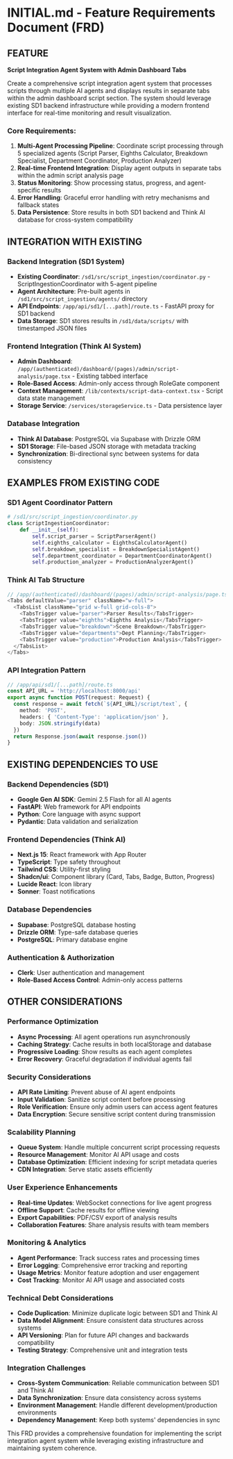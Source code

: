 # INITIAL.md - Feature Requirements Document (FRD)

## FEATURE
**Script Integration Agent System with Admin Dashboard Tabs**

Create a comprehensive script integration agent system that processes scripts through multiple AI agents and displays results in separate tabs within the admin dashboard script section. The system should leverage existing SD1 backend infrastructure while providing a modern frontend interface for real-time monitoring and result visualization.

### Core Requirements:
1. **Multi-Agent Processing Pipeline**: Coordinate script processing through 5 specialized agents (Script Parser, Eighths Calculator, Breakdown Specialist, Department Coordinator, Production Analyzer)
2. **Real-time Frontend Integration**: Display agent outputs in separate tabs within the admin script analysis page
3. **Status Monitoring**: Show processing status, progress, and agent-specific results
4. **Error Handling**: Graceful error handling with retry mechanisms and fallback states
5. **Data Persistence**: Store results in both SD1 backend and Think AI database for cross-system compatibility

## INTEGRATION WITH EXISTING

### Backend Integration (SD1 System)
- **Existing Coordinator**: `/sd1/src/script_ingestion/coordinator.py` - ScriptIngestionCoordinator with 5-agent pipeline
- **Agent Architecture**: Pre-built agents in `/sd1/src/script_ingestion/agents/` directory
- **API Endpoints**: `/app/api/sd1/[...path]/route.ts` - FastAPI proxy for SD1 backend
- **Data Storage**: SD1 stores results in `/sd1/data/scripts/` with timestamped JSON files

### Frontend Integration (Think AI System)
- **Admin Dashboard**: `/app/(authenticated)/dashboard/(pages)/admin/script-analysis/page.tsx` - Existing tabbed interface
- **Role-Based Access**: Admin-only access through RoleGate component
- **Context Management**: `/lib/contexts/script-data-context.tsx` - Script data state management
- **Storage Service**: `/services/storageService.ts` - Data persistence layer

### Database Integration
- **Think AI Database**: PostgreSQL via Supabase with Drizzle ORM
- **SD1 Storage**: File-based JSON storage with metadata tracking
- **Synchronization**: Bi-directional sync between systems for data consistency

## EXAMPLES FROM EXISTING CODE

### SD1 Agent Coordinator Pattern
```python
# /sd1/src/script_ingestion/coordinator.py
class ScriptIngestionCoordinator:
    def __init__(self):
        self.script_parser = ScriptParserAgent()
        self.eighths_calculator = EighthsCalculatorAgent()
        self.breakdown_specialist = BreakdownSpecialistAgent()
        self.department_coordinator = DepartmentCoordinatorAgent()
        self.production_analyzer = ProductionAnalyzerAgent()
```

### Think AI Tab Structure
```typescript
// /app/(authenticated)/dashboard/(pages)/admin/script-analysis/page.tsx
<Tabs defaultValue="parser" className="w-full">
  <TabsList className="grid w-full grid-cols-8">
    <TabsTrigger value="parser">Parser Results</TabsTrigger>
    <TabsTrigger value="eighths">Eighths Analysis</TabsTrigger>
    <TabsTrigger value="breakdown">Scene Breakdown</TabsTrigger>
    <TabsTrigger value="departments">Dept Planning</TabsTrigger>
    <TabsTrigger value="production">Production Analysis</TabsTrigger>
  </TabsList>
</Tabs>
```

### API Integration Pattern
```typescript
// /app/api/sd1/[...path]/route.ts
const API_URL = 'http://localhost:8000/api'
export async function POST(request: Request) {
  const response = await fetch(`${API_URL}/script/text`, {
    method: 'POST',
    headers: { 'Content-Type': 'application/json' },
    body: JSON.stringify(data)
  })
  return Response.json(await response.json())
}
```

## EXISTING DEPENDENCIES TO USE

### Backend Dependencies (SD1)
- **Google Gen AI SDK**: Gemini 2.5 Flash for all AI agents
- **FastAPI**: Web framework for API endpoints
- **Python**: Core language with async support
- **Pydantic**: Data validation and serialization

### Frontend Dependencies (Think AI)
- **Next.js 15**: React framework with App Router
- **TypeScript**: Type safety throughout
- **Tailwind CSS**: Utility-first styling
- **Shadcn/ui**: Component library (Card, Tabs, Badge, Button, Progress)
- **Lucide React**: Icon library
- **Sonner**: Toast notifications

### Database Dependencies
- **Supabase**: PostgreSQL database hosting
- **Drizzle ORM**: Type-safe database queries
- **PostgreSQL**: Primary database engine

### Authentication & Authorization
- **Clerk**: User authentication and management
- **Role-Based Access Control**: Admin-only access patterns

## OTHER CONSIDERATIONS

### Performance Optimization
- **Async Processing**: All agent operations run asynchronously
- **Caching Strategy**: Cache results in both localStorage and database
- **Progressive Loading**: Show results as each agent completes
- **Error Recovery**: Graceful degradation if individual agents fail

### Security Considerations
- **API Rate Limiting**: Prevent abuse of AI agent endpoints
- **Input Validation**: Sanitize script content before processing
- **Role Verification**: Ensure only admin users can access agent features
- **Data Encryption**: Secure sensitive script content during transmission

### Scalability Planning
- **Queue System**: Handle multiple concurrent script processing requests
- **Resource Management**: Monitor AI API usage and costs
- **Database Optimization**: Efficient indexing for script metadata queries
- **CDN Integration**: Serve static assets efficiently

### User Experience Enhancements
- **Real-time Updates**: WebSocket connections for live agent progress
- **Offline Support**: Cache results for offline viewing
- **Export Capabilities**: PDF/CSV export of analysis results
- **Collaboration Features**: Share analysis results with team members

### Monitoring & Analytics
- **Agent Performance**: Track success rates and processing times
- **Error Logging**: Comprehensive error tracking and reporting
- **Usage Metrics**: Monitor feature adoption and user engagement
- **Cost Tracking**: Monitor AI API usage and associated costs

### Technical Debt Considerations
- **Code Duplication**: Minimize duplicate logic between SD1 and Think AI
- **Data Model Alignment**: Ensure consistent data structures across systems
- **API Versioning**: Plan for future API changes and backwards compatibility
- **Testing Strategy**: Comprehensive unit and integration tests

### Integration Challenges
- **Cross-System Communication**: Reliable communication between SD1 and Think AI
- **Data Synchronization**: Ensure data consistency across systems
- **Environment Management**: Handle different development/production environments
- **Dependency Management**: Keep both systems' dependencies in sync

This FRD provides a comprehensive foundation for implementing the script integration agent system while leveraging existing infrastructure and maintaining system coherence.